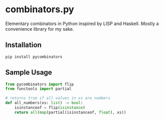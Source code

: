 # combinators.py
Elementary combinators in Python inspired by LISP and Haskell. Mostly a convenience library for my sake.

## Installation

```
pip install pycombinators
```

## Sample Usage
```py
from pycombinators import flip
from functools import partial

# returns true if all values in xs are numbers
def all_numbers(xs: list) -> bool:
    isinstanceof = flip(isinstance)
    return all(map(partial(isinstanceof, float), xs))
```
